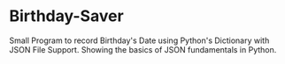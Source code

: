# Birthday-Saver
Small Program to record Birthday's Date using Python's Dictionary with JSON File Support. Showing the basics of JSON fundamentals in Python.
